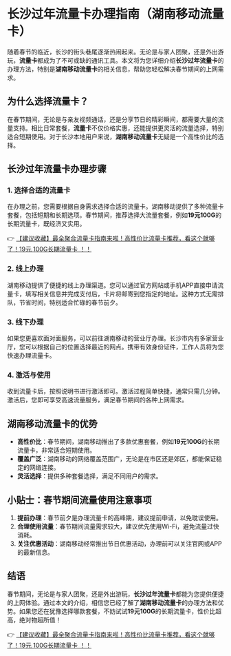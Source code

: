 # 长沙过年流量卡办理指南（湖南移动流量卡）

随着春节的临近，长沙的街头巷尾逐渐热闹起来。无论是与家人团聚，还是外出游玩，**流量卡**都成为了不可或缺的通讯工具。本文将为您详细介绍**长沙过年流量卡**的办理方法，特别是**湖南移动流量卡**的相关信息，帮助您轻松解决春节期间的上网需求。

## 为什么选择流量卡？

在春节期间，无论是与亲友视频通话，还是分享节日的精彩瞬间，都需要大量的流量支持。相比日常套餐，**流量卡**不仅价格实惠，还能提供更灵活的流量选择，特别适合短期使用。对于长沙本地用户来说，**湖南移动流量卡**无疑是一个高性价比的选择。

## 长沙过年流量卡办理步骤

### 1. 选择合适的流量卡
在办理之前，您需要根据自身需求选择合适的流量卡。湖南移动提供了多种流量卡套餐，包括短期和长期选项。春节期间，推荐选择大流量套餐，例如**19元100G**的长期流量卡，既经济又实用。

👉 [【建议收藏】最全聚合流量卡指南来啦！高性价比流量卡推荐，看这个就够了！19元 100G长期流量卡 ！！](https://bit.ly/Liuliangka)

### 2. 线上办理
湖南移动提供了便捷的线上办理渠道。您可以通过官方网站或手机APP直接申请流量卡，填写相关信息并完成支付后，卡片将邮寄到您指定的地址。这种方式无需排队，节省时间，特别适合忙碌的春节前夕。

### 3. 线下办理
如果您更喜欢面对面服务，可以前往湖南移动的营业厅办理。长沙市内有多家营业厅，您可以根据自己的位置选择最近的网点。携带有效身份证件，工作人员将为您快速办理流量卡。

### 4. 激活与使用
收到流量卡后，按照说明书进行激活即可。激活过程简单快捷，通常只需几分钟。激活后，您即可享受高速流量服务，满足春节期间的各种上网需求。

## 湖南移动流量卡的优势

- **高性价比**：春节期间，湖南移动推出了多款优惠套餐，例如**19元100G**的长期流量卡，非常适合短期使用。
- **覆盖广泛**：湖南移动的网络覆盖范围广，无论是在市区还是郊区，都能保证稳定的网络连接。
- **灵活选择**：提供多种套餐选择，满足不同用户的需求。

## 小贴士：春节期间流量使用注意事项

1. **提前办理**：春节前夕是办理流量卡的高峰期，建议提前申请，以免耽误使用。
2. **合理使用流量**：春节期间流量需求较大，建议优先使用Wi-Fi，避免流量过快消耗。
3. **关注优惠活动**：湖南移动经常推出节日优惠活动，办理前可以关注官网或APP的最新信息。

## 结语

春节期间，无论是与家人团聚，还是外出游玩，**长沙过年流量卡**都能为您提供便捷的上网体验。通过本文的介绍，相信您已经了解了**湖南移动流量卡**的办理方法和优势。如果您还在犹豫选择哪款套餐，不妨试试**19元100G**的长期流量卡，性价比超高，绝对物超所值！

👉 [【建议收藏】最全聚合流量卡指南来啦！高性价比流量卡推荐，看这个就够了！19元 100G长期流量卡 ！！](https://bit.ly/Liuliangka)